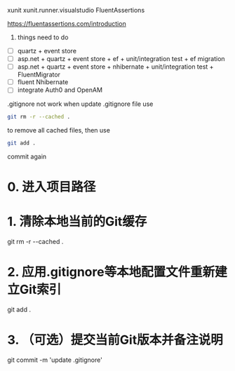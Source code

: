 ﻿xunit
xunit.runner.visualstudio
FluentAssertions

https://fluentassertions.com/introduction

1. things need to do
- [ ] quartz + event store
- [ ] asp.net + quartz + event store + ef + unit/integration test + ef migration
- [ ] asp.net + quartz + event store + nhibernate + unit/integration test + FluentMigrator
- [ ] fluent Nhibernate
- [ ] integrate Auth0 and OpenAM

.gitignore not work when update .gitignore file
use
```bash
git rm -r --cached .
```
to remove all cached files, then use
```bash
git add .
```
commit again

# 0. 进入项目路径
# 1. 清除本地当前的Git缓存
git rm -r --cached .

# 2. 应用.gitignore等本地配置文件重新建立Git索引
git add .

# 3. （可选）提交当前Git版本并备注说明
git commit -m 'update .gitignore'
